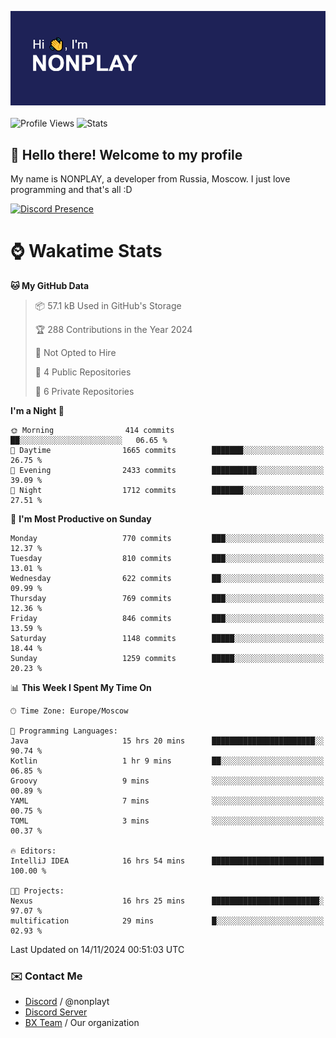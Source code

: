 ![Discord Presence](./header.png)
<br></br>
![Profile Views](https://komarev.com/ghpvc/?username=NONPLAYT&color=blue&style=for-the-badge)
![Stats](https://img.shields.io/badge/0%25-OPTIMIZED-orange?style=for-the-badge)


## :wave: Hello there! Welcome to my profile

My name is NONPLAY, a developer from Russia, Moscow. I just love programming and that's all :D

[![Discord Presence](https://lanyard.cnrad.dev/api/597087584090587177?showDisplayName=true)](https://discord.com/users/597087584090587177) 

# ⌚ Wakatime Stats

<!--START_SECTION:waka-->
**🐱 My GitHub Data** 

> 📦 57.1 kB Used in GitHub's Storage 
 > 
> 🏆 288 Contributions in the Year 2024
 > 
> 🚫 Not Opted to Hire
 > 
> 📜 4 Public Repositories 
 > 
> 🔑 6 Private Repositories 
 > 
**I'm a Night 🦉** 

```text
🌞 Morning                414 commits         ██░░░░░░░░░░░░░░░░░░░░░░░   06.65 % 
🌆 Daytime                1665 commits        ███████░░░░░░░░░░░░░░░░░░   26.75 % 
🌃 Evening                2433 commits        ██████████░░░░░░░░░░░░░░░   39.09 % 
🌙 Night                  1712 commits        ███████░░░░░░░░░░░░░░░░░░   27.51 % 
```
📅 **I'm Most Productive on Sunday** 

```text
Monday                   770 commits         ███░░░░░░░░░░░░░░░░░░░░░░   12.37 % 
Tuesday                  810 commits         ███░░░░░░░░░░░░░░░░░░░░░░   13.01 % 
Wednesday                622 commits         ██░░░░░░░░░░░░░░░░░░░░░░░   09.99 % 
Thursday                 769 commits         ███░░░░░░░░░░░░░░░░░░░░░░   12.36 % 
Friday                   846 commits         ███░░░░░░░░░░░░░░░░░░░░░░   13.59 % 
Saturday                 1148 commits        █████░░░░░░░░░░░░░░░░░░░░   18.44 % 
Sunday                   1259 commits        █████░░░░░░░░░░░░░░░░░░░░   20.23 % 
```


📊 **This Week I Spent My Time On** 

```text
🕑︎ Time Zone: Europe/Moscow

💬 Programming Languages: 
Java                     15 hrs 20 mins      ███████████████████████░░   90.74 % 
Kotlin                   1 hr 9 mins         ██░░░░░░░░░░░░░░░░░░░░░░░   06.85 % 
Groovy                   9 mins              ░░░░░░░░░░░░░░░░░░░░░░░░░   00.89 % 
YAML                     7 mins              ░░░░░░░░░░░░░░░░░░░░░░░░░   00.75 % 
TOML                     3 mins              ░░░░░░░░░░░░░░░░░░░░░░░░░   00.37 % 

🔥 Editors: 
IntelliJ IDEA            16 hrs 54 mins      █████████████████████████   100.00 % 

🐱‍💻 Projects: 
Nexus                    16 hrs 25 mins      ████████████████████████░   97.07 % 
multification            29 mins             █░░░░░░░░░░░░░░░░░░░░░░░░   02.93 % 
```


 Last Updated on 14/11/2024 00:51:03 UTC
<!--END_SECTION:waka-->

### ✉️ Contact Me

- [Discord](https://discord.com/users/597087584090587177) / @nonplayt
- [Discord Server](https://discord.gg/p7cxhw7E2M)
- [BX Team](https://github.com/BX-Team) / Our organization

